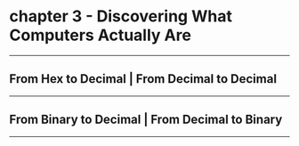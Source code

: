 # chapter 3 - Discovering What Computers Actually Are
--------------------

## From Hex to Decimal | From Decimal to Decimal
------------

## From Binary to Decimal | From Decimal to Binary
------------
